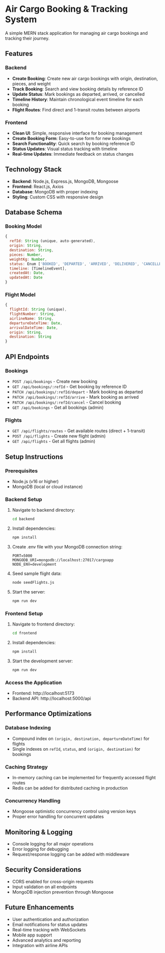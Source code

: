 # Air Cargo Booking & Tracking System

A simple MERN stack application for managing air cargo bookings and tracking their journey.

## Features

### Backend
- **Create Booking**: Create new air cargo bookings with origin, destination, pieces, and weight
- **Track Booking**: Search and view booking details by reference ID
- **Update Status**: Mark bookings as departed, arrived, or cancelled
- **Timeline History**: Maintain chronological event timeline for each booking
- **Flight Routes**: Find direct and 1-transit routes between airports

### Frontend
- **Clean UI**: Simple, responsive interface for booking management
- **Create Booking Form**: Easy-to-use form for new bookings
- **Search Functionality**: Quick search by booking reference ID
- **Status Updates**: Visual status tracking with timeline
- **Real-time Updates**: Immediate feedback on status changes

## Technology Stack

- **Backend**: Node.js, Express.js, MongoDB, Mongoose
- **Frontend**: React.js, Axios
- **Database**: MongoDB with proper indexing
- **Styling**: Custom CSS with responsive design

## Database Schema

### Booking Model
```javascript
{
  refId: String (unique, auto-generated),
  origin: String,
  destination: String,
  pieces: Number,
  weightKg: Number,
  status: Enum ['BOOKED', 'DEPARTED', 'ARRIVED', 'DELIVERED', 'CANCELLED'],
  timeline: [TimelineEvent],
  createdAt: Date,
  updatedAt: Date
}
```

### Flight Model
```javascript
{
  flightId: String (unique),
  flightNumber: String,
  airlineName: String,
  departureDateTime: Date,
  arrivalDateTime: Date,
  origin: String,
  destination: String
}
```

## API Endpoints

### Bookings
- `POST /api/bookings` - Create new booking
- `GET /api/bookings/:refId` - Get booking by reference ID
- `PATCH /api/bookings/:refId/depart` - Mark booking as departed
- `PATCH /api/bookings/:refId/arrive` - Mark booking as arrived
- `PATCH /api/bookings/:refId/cancel` - Cancel booking
- `GET /api/bookings` - Get all bookings (admin)

### Flights
- `GET /api/flights/routes` - Get available routes (direct + 1-transit)
- `POST /api/flights` - Create new flight (admin)
- `GET /api/flights` - Get all flights (admin)

## Setup Instructions

### Prerequisites
- Node.js (v16 or higher)
- MongoDB (local or cloud instance)

### Backend Setup
1. Navigate to backend directory:
   ```bash
   cd backend
   ```

2. Install dependencies:
   ```bash
   npm install
   ```

3. Create .env file with your MongoDB connection string:
   ```
   PORT=5000
   MONGODB_URI=mongodb://localhost:27017/cargoapp
   NODE_ENV=development
   ```

4. Seed sample flight data:
   ```bash
   node seedFlights.js
   ```

5. Start the server:
   ```bash
   npm run dev
   ```

### Frontend Setup
1. Navigate to frontend directory:
   ```bash
   cd frontend
   ```

2. Install dependencies:
   ```bash
   npm install
   ```

3. Start the development server:
   ```bash
   npm run dev
   ```

### Access the Application
- Frontend: http://localhost:5173
- Backend API: http://localhost:5000/api

## Performance Optimizations

### Database Indexing
- Compound index on `(origin, destination, departureDateTime)` for flights
- Single indexes on `refId`, `status`, and `(origin, destination)` for bookings

### Caching Strategy
- In-memory caching can be implemented for frequently accessed flight routes
- Redis can be added for distributed caching in production

### Concurrency Handling
- Mongoose optimistic concurrency control using version keys
- Proper error handling for concurrent updates

## Monitoring & Logging
- Console logging for all major operations
- Error logging for debugging
- Request/response logging can be added with middleware

## Security Considerations
- CORS enabled for cross-origin requests
- Input validation on all endpoints
- MongoDB injection prevention through Mongoose

## Future Enhancements
- User authentication and authorization
- Email notifications for status updates
- Real-time tracking with WebSockets
- Mobile app support
- Advanced analytics and reporting
- Integration with airline APIs
